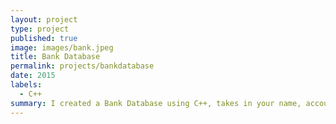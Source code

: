 ```yaml
---
layout: project
type: project
published: true
image: images/bank.jpeg
title: Bank Database
permalink: projects/bankdatabase
date: 2015
labels:
  - C++
summary: I created a Bank Database using C++, takes in your name, account number, address, and year of birth and then sorts them according to your account number. 
---
```





